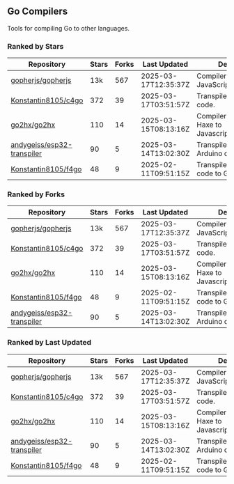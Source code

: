 ## Go Compilers

Tools for compiling Go to other languages.

### Ranked by Stars

| Repository | Stars | Forks | Last Updated | Description | 
|------------|-------|-------|--------------|-------------|
| [gopherjs/gopherjs](https://github.com/gopherjs/gopherjs) | 13k | 567 | 2025-03-17T12:35:37Z |  Compiler from Go to JavaScript. |
| [Konstantin8105/c4go](https://github.com/Konstantin8105/c4go) | 372 | 39 | 2025-03-17T03:51:57Z |  Transpile C code to Go code. |
| [go2hx/go2hx](https://github.com/go2hx/go2hx) | 110 | 14 | 2025-03-15T08:13:16Z |  Compiler from Go to Haxe to Javascript/C++/Java/C#. |
| [andygeiss/esp32-transpiler](https://github.com/andygeiss/esp32-transpiler) | 90 | 5 | 2025-03-14T13:02:30Z |  Transpile Go into Arduino code. |
| [Konstantin8105/f4go](https://github.com/Konstantin8105/f4go) | 48 | 9 | 2025-02-11T09:51:15Z |  Transpile FORTRAN 77 code to Go code. |

### Ranked by Forks

| Repository | Stars | Forks | Last Updated | Description | 
|------------|-------|-------|--------------|-------------|
| [gopherjs/gopherjs](https://github.com/gopherjs/gopherjs) | 13k | 567 | 2025-03-17T12:35:37Z |  Compiler from Go to JavaScript. |
| [Konstantin8105/c4go](https://github.com/Konstantin8105/c4go) | 372 | 39 | 2025-03-17T03:51:57Z |  Transpile C code to Go code. |
| [go2hx/go2hx](https://github.com/go2hx/go2hx) | 110 | 14 | 2025-03-15T08:13:16Z |  Compiler from Go to Haxe to Javascript/C++/Java/C#. |
| [Konstantin8105/f4go](https://github.com/Konstantin8105/f4go) | 48 | 9 | 2025-02-11T09:51:15Z |  Transpile FORTRAN 77 code to Go code. |
| [andygeiss/esp32-transpiler](https://github.com/andygeiss/esp32-transpiler) | 90 | 5 | 2025-03-14T13:02:30Z |  Transpile Go into Arduino code. |

### Ranked by Last Updated

| Repository | Stars | Forks | Last Updated | Description | 
|------------|-------|-------|--------------|-------------|
| [gopherjs/gopherjs](https://github.com/gopherjs/gopherjs) | 13k | 567 | 2025-03-17T12:35:37Z |  Compiler from Go to JavaScript. |
| [Konstantin8105/c4go](https://github.com/Konstantin8105/c4go) | 372 | 39 | 2025-03-17T03:51:57Z |  Transpile C code to Go code. |
| [go2hx/go2hx](https://github.com/go2hx/go2hx) | 110 | 14 | 2025-03-15T08:13:16Z |  Compiler from Go to Haxe to Javascript/C++/Java/C#. |
| [andygeiss/esp32-transpiler](https://github.com/andygeiss/esp32-transpiler) | 90 | 5 | 2025-03-14T13:02:30Z |  Transpile Go into Arduino code. |
| [Konstantin8105/f4go](https://github.com/Konstantin8105/f4go) | 48 | 9 | 2025-02-11T09:51:15Z |  Transpile FORTRAN 77 code to Go code. |

